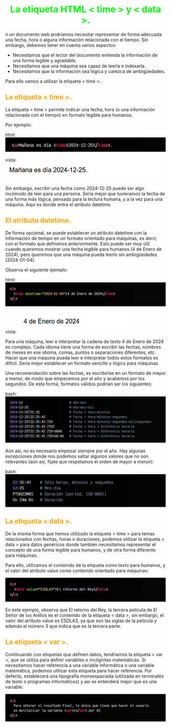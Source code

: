 # <span style="color:lime"><center>La etiqueta HTML < time > y < data >.<center></center></span>

n un documento web podríamos necesitar representar de forma adecuada una fecha, hora o alguna información relacionada con el tiempo. Sin embargo, debemos tener en cuenta varios aspectos:

   - Necesitamos que el lector del documento entienda la información de una forma legible y agradable.
   - Necesitamos que una máquina sea capaz de leerla e indexarla.
   - Necesitamos que la información sea lógica y carezca de ambigüedades.

Para ello vamos a utilizar la etiqueta < time >.

## <span style="color:orange">La etiqueta < time >.</span>
La etiqueta < time > permite indicar una fecha, hora (o una información relacionada con el tiempo) en formato legible para humanos.

Por ejemplo:

html:
![alt text](./imagenes-las-etiquetas-html-time-data/image.png)

vista:
![alt text](./imagenes-las-etiquetas-html-time-data/image-1.png)

Sin embargo, escribir una fecha como 2024-12-25 puede ser algo incómodo de leer para una persona. Sería mejor que tuvieramos la fecha de una forma más lógica, pensada para la lectura humana, y a la vez para una máquina. Aquí es donde entra el atributo datetime.

## <span style="color:orange">El atributo datetime.</span>
De forma opcional, se puede establecer un atributo datetime con la información de tiempo en un formato orientado para máquinas, es decir, con el formato que definimos anteriormente. Esto puede ser muy útil cuando queremos mostrar una fecha legible para humanos (4 de Enero de 2024), pero queremos que una máquina pueda leerlo sin ambigüedades (2024-01-04).

Observa el siguiente ejemplo:

html:
![alt text](./imagenes-las-etiquetas-html-time-data/image-2.png)

vista:
![alt text](./imagenes-las-etiquetas-html-time-data/image-3.png)

Para una máquina, leer e interpretar la cadena de texto 4 de Enero de 2024 es complejo. Cada idioma tiene una forma de escribir las fechas, nombres de meses en ese idioma, comas, puntos o separaciones diferentes, etc. Hacer que una máquina pueda leer e interpretar todos estos formatos es difícil. Sería mejor establecer un formato sencillo y lógico para máquinas.

Una recomendación sobre las fechas, es escribirlas en un formato de mayor a menor, de modo que empecemos por el año y acabemos por los segundos. De esta forma, formatos válidos podrían ser los siguientes:

bash:
![alt text](./imagenes-las-etiquetas-html-time-data/image-4.png)

Aún así, no es necesario empezar siempre por el año. Hay algunas excepciones donde nos podemos saltar algunos valores que no son relevantes (aún así, fijate que respetamos el orden de mayor a menor):

bash:
![alt text](./imagenes-las-etiquetas-html-time-data/image-5.png)

## <span style="color:orange">La etiqueta < data >.</span>
De la misma forma que hemos utilizado la etiqueta < time > para temas relacionados con fechas, horas o duraciones, podemos utilizar la etiqueta < data > para datos genéricos donde también necesitamos representar el concepto de una forma legible para humanos, y de otra forma diferente para máquinas.

Para ello, utilizamos el contenido de la etiqueta como texto para humanos, y el valor del atributo value como contenido orientado para máquinas:

![alt text](./imagenes-las-etiquetas-html-time-data/image-6.png)

En este ejemplo, observa que El retorno del Rey, la tercera película de El Señor de los Anillos es el contenido de la etiqueta < data >, sin embargo, el valor del atributo value es ESDLA3, ya que son las siglas de la película y además el número 3 que indica que es la tercera parte.

## <span style="color:orange">La etiqueta < var >.</span>
Continuando con etiquetas que definen datos, tendríamos la etiqueta < var >, que se utiliza para definir variables o incógnitas matemáticas. Si necesitamos hacer referencia a una variable informática o una variable matemática, podemos utilizar esta etiqueta para hacer referencia. Por defecto, establecerá una tipografía monoespaciada (utilizada en terminales de texto o programas informáticos) y así se entenderá mejor que es una variable:

![alt text](./imagenes-las-etiquetas-html-time-data/image-7.png)

